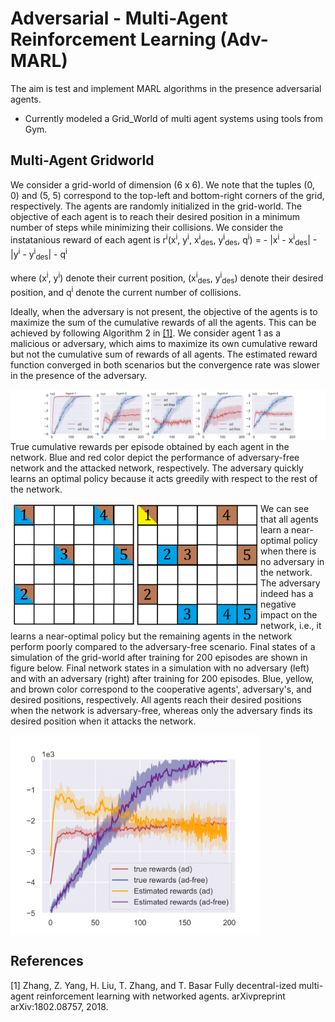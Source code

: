 # Adversarial - Multi-Agent Reinforcement Learning (Adv-MARL)

The aim is test and implement MARL algorithms in the presence adversarial agents.

- Currently modeled a Grid_World of multi agent systems using tools from Gym.

## Multi-Agent Gridworld
We consider a grid-world of dimension (6 x 6). We note that the tuples (0, 0) and (5, 5) correspond to the top-left and bottom-right corners of the grid, respectively. The agents are randomly initialized in the grid-world. The objective of each agent is to reach their desired position in a minimum number of steps while minimizing their collisions. We consider the instatanious reward of each agent is
r<sup>i</sup>(x<sup>i</sup>, y<sup>i</sup>, x<sup>i</sup><sub>des</sub>, y<sup>i</sup><sub>des</sub>, q<sup>i</sup>) = - |x<sup>i</sup> - x<sup>i</sup><sub>des</sub>| - |y<sup>i</sup> - y<sup>i</sup><sub>des</sub>| - q<sup>i</sup>

where  (x<sup>i</sup>, y<sup>i</sup>) denote their current position, (x<sup>i</sup><sub>des</sub>, y<sup>i</sup><sub>des</sub>) denote their desired position, and q<sup>i</sup> denote the current number of collisions.

Ideally, when the adversary is not present, the objective of the agents is to maximize the sum of the cumulative rewards of all the agents. This can be achieved by following Algorithm 2 in [[1]](#1). We consider agent 1 as a malicious or adversary, which aims to maximize its own cumulative reward but not the cumulative sum of rewards of all agents. The estimated reward function converged in both scenarios but the convergence rate was slower in the presence of the adversary. 

<img src="https://github.com/asokraju/Adv-MARL/blob/master/results/plot-1.png" width="1200">
True cumulative rewards per episode obtained by each agent in the network. Blue and red color depict the performance of adversary-free network and the attacked network, respectively. The adversary quickly learns an optimal policy because it acts greedily with respect to the rest of the network.

<img src="https://github.com/asokraju/Adv-MARL/blob/master/results/grid_both_numbered.png" width="400" align="left"> We can see that all agents learn a near-optimal policy when there is no adversary in the network. The adversary indeed has a negative impact on the network, i.e., it learns a near-optimal policy but the remaining agents in the network perform poorly compared to the adversary-free scenario. Final states of a simulation of the grid-world after training for 200 episodes are shown in figure below. Final network states in a simulation with no adversary (left) and with an adversary (right) after training for 200 episodes. Blue, yellow, and brown color correspond to the cooperative agents', adversary's, and desired positions, respectively. All agents reach their desired positions when the network is adversary-free, whereas only the adversary finds its desired position when it attacks the network.


<img src="https://github.com/asokraju/Adv-MARL/blob/master/results/team_reward-1.png" width="400" align="center">

## References
<a id="1">[1]</a> 
Zhang, Z. Yang, H. Liu, T. Zhang, and T. Basar
Fully decentral-ized multi-agent reinforcement learning with networked agents.
arXivpreprint arXiv:1802.08757, 2018.



